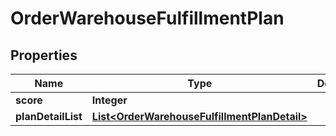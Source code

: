 
# OrderWarehouseFulfillmentPlan

## Properties
Name | Type | Description | Notes
------------ | ------------- | ------------- | -------------
**score** | **Integer** |  |  [optional]
**planDetailList** | [**List&lt;OrderWarehouseFulfillmentPlanDetail&gt;**](OrderWarehouseFulfillmentPlanDetail.md) |  | 



